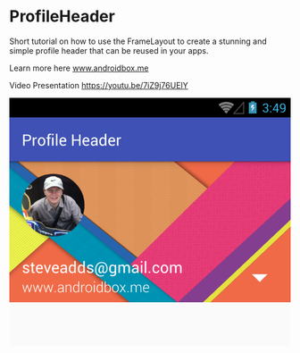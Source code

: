 # ProfileHeader
Short tutorial on how to use the FrameLayout to create a stunning and simple profile header that can be reused in your apps.

Learn more here www.androidbox.me

Video Presentation https://youtu.be/7iZ9j76UEIY


![alt text](https://github.com/steve1rm/ProfileHeader/blob/master/completed.png "Profile header")
